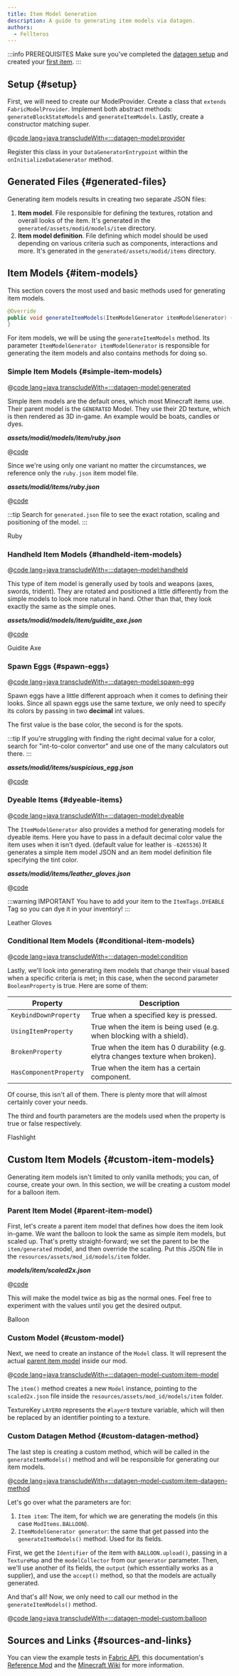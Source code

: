 ```yaml
---
title: Item Model Generation
description: A guide to generating item models via datagen.
authors:
  - Fellteros
---
```


:::info PREREQUISITES
Make sure you've completed the [datagen setup](./setup) and created your [first item](../items/first-item).
:::

## Setup {#setup}

First, we will need to create our ModelProvider. Create a class that `extends FabricModelProvider`. Implement both abstract methods: `generateBlockStateModels` and `generateItemModels`.
Lastly, create a constructor matching super.

@[code lang=java transcludeWith=:::datagen-model:provider](@/reference/latest/src/client/java/com/example/docs/datagen/FabricDocsReferenceModelProvider.java)

Register this class in your `DataGeneratorEntrypoint` within the `onInitializeDataGenerator` method.

## Generated Files {#generated-files}

Generating item models results in creating two separate JSON files:

1. **Item model**. File responsible for defining the textures, rotation and overall looks of the item. It's generated in the `generated/assets/modid/models/item` directory.
2. **Item model definition**. File defining which model should be used depending on various criteria such as components, interactions and more. It's generated in the `generated/assets/modid/items` directory.

## Item Models {#item-models}

This section covers the most used and basic methods used for generating item models.

```java
@Override
public void generateItemModels(ItemModelGenerator itemModelGenerator) {
}
```

For item models, we will be using the `generateItemModels` method. Its parameter `ItemModelGenerator itemModelGenerator` is responsible for generating the item models and also contains methods for doing so.

### Simple Item Models {#simple-item-models}

@[code lang=java transcludeWith=:::datagen-model:generated](@/reference/latest/src/client/java/com/example/docs/datagen/FabricDocsReferenceModelProvider.java)

Simple item models are the default ones, which most Minecraft items use. Their parent model is the `GENERATED` Model. They use their 2D texture, which is then rendered as 3D in-game. An example would be boats, candles or dyes.

_**assets/modid/models/item/ruby.json**_

@[code](@/reference/latest/src/main/generated/assets/fabric-docs-reference/models/item/ruby.json)

Since we're using only one variant no matter the circumstances, we reference only the `ruby.json` item model file.

_**assets/modid/items/ruby.json**_

@[code](@/reference/latest/src/main/generated/assets/fabric-docs-reference/items/ruby.json)

:::tip
Search for `generated.json` file to see the exact rotation, scaling and positioning of the model.
:::

<DownloadEntry visualURL="/assets/develop/data-generation/item-model/ruby_big.png" downloadURL="/assets/develop/data-generation/item-model/ruby.png">Ruby</DownloadEntry>

### Handheld Item Models {#handheld-item-models}

@[code lang=java transcludeWith=:::datagen-model:handheld](@/reference/latest/src/client/java/com/example/docs/datagen/FabricDocsReferenceModelProvider.java)

This type of item model is generally used by tools and weapons (axes, swords, trident). They are rotated and positioned a little differently from the simple models to look more natural in hand. Other than that, they look exactly the same as the simple ones.

_**assets/modid/models/item/guidite_axe.json**_

@[code](@/reference/latest/src/main/generated/assets/fabric-docs-reference/models/item/guidite_axe.json)

<DownloadEntry visualURL="/assets/develop/data-generation/item-model/guidite_axe_big.png" downloadURL="/assets/develop/data-generation/item-model/guidite_axe.png">Guidite Axe</DownloadEntry>

### Spawn Eggs {#spawn-eggs}

@[code lang=java transcludeWith=:::datagen-model:spawn-egg](@/reference/latest/src/client/java/com/example/docs/datagen/FabricDocsReferenceModelProvider.java)

Spawn eggs have a little different approach when it comes to defining their looks. Since all spawn eggs use the same texture, we only need to specify its colors by passing in two **decimal** int values.

The first value is the base color, the second is for the spots.

:::tip
If you're struggling with finding the right decimal value for a color, search for "int-to-color convertor" and use one of the many calculators out there.
:::

_**assets/modid/items/suspicious_egg.json**_

@[code](@/reference/latest/src/main/generated/assets/fabric-docs-reference/items/suspicious_egg.json)

### Dyeable Items {#dyeable-items}

@[code lang=java transcludeWith=:::datagen-model:dyeable](@/reference/latest/src/client/java/com/example/docs/datagen/FabricDocsReferenceModelProvider.java)

The `ItemModelGenerator` also provides a method for generating models for dyeable items. Here you have to pass in a default decimal color value the item uses when it isn't dyed. (default value for leather is ``-6265536``)
It generates a simple item model JSON and an item model definition file specifying the tint color.

_**assets/modid/items/leather_gloves.json**_

@[code](@/reference/latest/src/main/generated/assets/fabric-docs-reference/items/leather_gloves.json)

:::warning IMPORTANT
You have to add your item to the ``ItemTags.DYEABLE`` Tag so you can dye it in your inventory!
:::

<DownloadEntry visualURL="/assets/develop/data-generation/item-model/leather_gloves_big.png" downloadURL="/assets/develop/data-generation/item-model/leather_gloves.png">Leather Gloves</DownloadEntry>

### Conditional Item Models {#conditional-item-models}

@[code lang=java transcludeWith=:::datagen-model:condition](@/reference/latest/src/client/java/com/example/docs/datagen/FabricDocsReferenceModelProvider.java)

Lastly, we'll look into generating item models that change their visual based when a specific criteria is met; in this case, when the second parameter ``BooleanProperty`` is true. Here are some of them:

| Property               | Description                                                                    |
|------------------------|--------------------------------------------------------------------------------|
| `KeybindDownProperty`  | True when a specified key is pressed.                                          |
| `UsingItemProperty`    | True when the item is being used (e.g. when blocking with a shield).           |
| `BrokenProperty`       | True when the item has 0 durability (e.g. elytra changes texture when broken). |
| `HasComponentProperty` | True when the item has a certain component.                                    |

Of course, this isn't all of them. There is plenty more that will almost certainly cover your needs.

The third and fourth parameters are the models used when the property is true or false respectively.

<DownloadEntry visualURL="/assets/develop/data-generation/item-model/flashlight_textures_big.png" downloadURL="/assets/develop/data-generation/item-model/flashlight_textures.zip">Flashlight</DownloadEntry>

## Custom Item Models {#custom-item-models}

Generating item models isn't limited to only vanilla methods; you can, of course, create your own. In this section, we will be creating a custom model for a balloon item.

### Parent Item Model {#parent-item-model}

First, let's create a parent item model that defines how does the item look in-game. We want the balloon to look the same as simple item models, but scaled up. That's pretty straight-forward; we set the parent to be the `item/generated` model, and then override the scaling.
Put this JSON file in the `resources/assets/mod_id/models/item` folder.

**_models/item/scaled2x.json_**

@[code](@/reference/latest/src/main/resources/assets/fabric-docs-reference/models/item/scaled2x.json)

This will make the model twice as big as the normal ones. Feel free to experiment with the values until you get the desired output.

<DownloadEntry visualURL="/assets/develop/data-generation/item-model/balloon_big.png" downloadURL="/assets/develop/data-generation/item-model/balloon.png">Balloon</DownloadEntry>

### Custom Model {#custom-model}

Next, we need to create an instance of the `Model` class. It will represent the actual [parent item model](#parent-item-model) inside our mod.

@[code lang=java transcludeWith=:::datagen-model-custom:item-model](@/reference/latest/src/client/java/com/example/docs/datagen/FabricDocsReferenceModelProvider.java)

The `item()` method creates a new `Model` instance, pointing to the `scaled2x.json` file inside the `resources/assets/mod_id/models/item` folder.

TextureKey `LAYER0` represents the `#layer0` texture variable, which will then be replaced by an identifier pointing to a texture.

### Custom Datagen Method {#custom-datagen-method}

The last step is creating a custom method, which will be called in the `generateItemModels()` method and will be responsible for generating our item models.

@[code lang=java transcludeWith=:::datagen-model-custom:item-datagen-method](@/reference/latest/src/client/java/com/example/docs/datagen/FabricDocsReferenceModelProvider.java)

Let's go over what the parameters are for:

1. ``Item item``: The item, for which we are generating the models (in this case `ModItems.BALLOON`).
2. ``ItemModelGenerator generator``: the same that get passed into the `generateItemModels()` method. Used for its fields.

First, we get the ``Identifier`` of the item with `BALLOON.upload()`, passing in a ``TextureMap`` and the `modelCollector` from our `generator` parameter.
Then, we'll use another of its fields, the `output` (which essentially works as a supplier), and use the `accept()` method, so that the models are actually generated.

And that's all! Now, we only need to call our method in the `generateItemModels()` method.

@[code lang=java transcludeWith=:::datagen-model-custom:balloon](@/reference/latest/src/client/java/com/example/docs/datagen/FabricDocsReferenceModelProvider.java)

## Sources and Links {#sources-and-links}

You can view the example tests in [Fabric API](https://github.com/FabricMC/fabric/blob/1.21.4/fabric-data-generation-api-v1/src/), this documentation's [Reference Mod](https://github.com/FabricMC/fabric-docs/tree/main/reference) and the [Minecraft Wiki](https://minecraft.wiki/) for more information.
